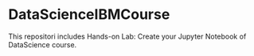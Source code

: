 # DataScienceIBMCourse
This repositori includes Hands-on Lab: Create your Jupyter Notebook of DataScience course.

